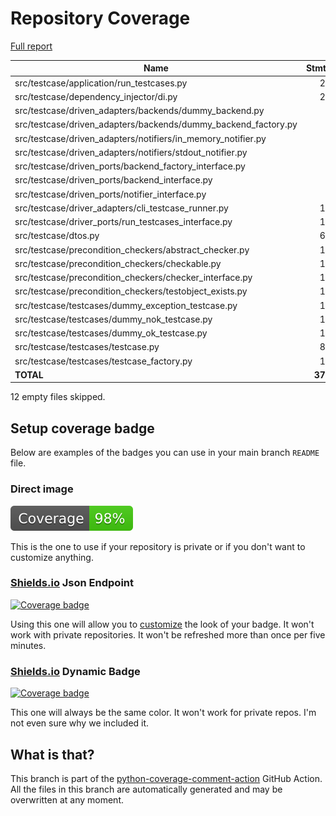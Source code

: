 # Repository Coverage

[Full report](https://htmlpreview.github.io/?https://github.com/adanilevich/data-tester/blob/python-coverage-comment-action-data/htmlcov/index.html)

| Name                                                              |    Stmts |     Miss |   Cover |   Missing |
|------------------------------------------------------------------ | -------: | -------: | ------: | --------: |
| src/testcase/application/run\_testcases.py                        |       24 |        2 |     92% |     39-40 |
| src/testcase/dependency\_injector/di.py                           |       24 |        1 |     96% |        28 |
| src/testcase/driven\_adapters/backends/dummy\_backend.py          |        5 |        1 |     80% |        10 |
| src/testcase/driven\_adapters/backends/dummy\_backend\_factory.py |        6 |        0 |    100% |           |
| src/testcase/driven\_adapters/notifiers/in\_memory\_notifier.py   |        7 |        0 |    100% |           |
| src/testcase/driven\_adapters/notifiers/stdout\_notifier.py       |        4 |        0 |    100% |           |
| src/testcase/driven\_ports/backend\_factory\_interface.py         |        6 |        0 |    100% |           |
| src/testcase/driven\_ports/backend\_interface.py                  |        5 |        0 |    100% |           |
| src/testcase/driven\_ports/notifier\_interface.py                 |        4 |        0 |    100% |           |
| src/testcase/driver\_adapters/cli\_testcase\_runner.py            |       13 |        0 |    100% |           |
| src/testcase/driver\_ports/run\_testcases\_interface.py           |       18 |        0 |    100% |           |
| src/testcase/dtos.py                                              |       69 |        0 |    100% |           |
| src/testcase/precondition\_checkers/abstract\_checker.py          |       14 |        0 |    100% |           |
| src/testcase/precondition\_checkers/checkable.py                  |       15 |        0 |    100% |           |
| src/testcase/precondition\_checkers/checker\_interface.py         |       16 |        0 |    100% |           |
| src/testcase/precondition\_checkers/testobject\_exists.py         |       11 |        0 |    100% |           |
| src/testcase/testcases/dummy\_exception\_testcase.py              |       10 |        0 |    100% |           |
| src/testcase/testcases/dummy\_nok\_testcase.py                    |       11 |        0 |    100% |           |
| src/testcase/testcases/dummy\_ok\_testcase.py                     |       11 |        0 |    100% |           |
| src/testcase/testcases/testcase.py                                |       85 |        1 |     99% |        91 |
| src/testcase/testcases/testcase\_factory.py                       |       19 |        0 |    100% |           |
|                                                         **TOTAL** |  **377** |    **5** | **99%** |           |

12 empty files skipped.


## Setup coverage badge

Below are examples of the badges you can use in your main branch `README` file.

### Direct image

[![Coverage badge](https://raw.githubusercontent.com/adanilevich/data-tester/python-coverage-comment-action-data/badge.svg)](https://htmlpreview.github.io/?https://github.com/adanilevich/data-tester/blob/python-coverage-comment-action-data/htmlcov/index.html)

This is the one to use if your repository is private or if you don't want to customize anything.

### [Shields.io](https://shields.io) Json Endpoint

[![Coverage badge](https://img.shields.io/endpoint?url=https://raw.githubusercontent.com/adanilevich/data-tester/python-coverage-comment-action-data/endpoint.json)](https://htmlpreview.github.io/?https://github.com/adanilevich/data-tester/blob/python-coverage-comment-action-data/htmlcov/index.html)

Using this one will allow you to [customize](https://shields.io/endpoint) the look of your badge.
It won't work with private repositories. It won't be refreshed more than once per five minutes.

### [Shields.io](https://shields.io) Dynamic Badge

[![Coverage badge](https://img.shields.io/badge/dynamic/json?color=brightgreen&label=coverage&query=%24.message&url=https%3A%2F%2Fraw.githubusercontent.com%2Fadanilevich%2Fdata-tester%2Fpython-coverage-comment-action-data%2Fendpoint.json)](https://htmlpreview.github.io/?https://github.com/adanilevich/data-tester/blob/python-coverage-comment-action-data/htmlcov/index.html)

This one will always be the same color. It won't work for private repos. I'm not even sure why we included it.

## What is that?

This branch is part of the
[python-coverage-comment-action](https://github.com/marketplace/actions/python-coverage-comment)
GitHub Action. All the files in this branch are automatically generated and may be
overwritten at any moment.